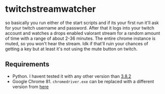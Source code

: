 # twitchstreamwatcher
so basically you run either of the start scripts and if its your first run it'll ask for your twitch username and password. After that it logs into your twitch account and watches a drops enabled valorant stream for a random amount of time with a range of about 2-36 minutes. The entire chrome instance is muted, so you won't hear the stream. Idk if that'll ruin your chances of getting a key but at least it's not using the mute button on twitch.
## Requirements
* Python. I havent tested it with any other version than [3.8.2](https://www.python.org/downloads/release/python-382/)
* Google Chrome 81. `chromedriver.exe` can be replaced with a different version from [here](https://chromedriver.chromium.org/downloads)
